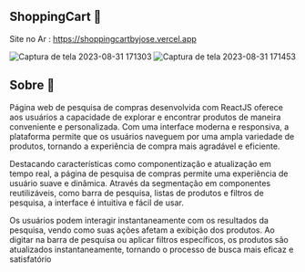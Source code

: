 ## ShoppingCart 🛒
Site no Ar : https://shoppingcartbyjose.vercel.app

![Captura de tela 2023-08-31 171303](https://github.com/josedev2003/ShoppingCart/assets/117561366/807a26f1-82f1-4aa5-b171-c7b8b0adc664)
![Captura de tela 2023-08-31 171453](https://github.com/josedev2003/ShoppingCart/assets/117561366/d0dbefae-8364-4151-a43a-5ba1f51307e7)

## Sobre 📖

Página web de pesquisa de compras desenvolvida com ReactJS oferece aos usuários a capacidade de explorar e encontrar produtos de maneira conveniente e personalizada. Com uma interface moderna e responsiva, a plataforma permite que os usuários naveguem por uma ampla variedade de produtos, tornando a experiência de compra mais agradável e eficiente.

Destacando características como componentização e atualização em tempo real, a página de pesquisa de compras permite uma experiência de usuário suave e dinâmica. Através da segmentação em componentes reutilizáveis, como barra de pesquisa, listas de produtos e filtros de pesquisa, a interface é intuitiva e fácil de usar.

Os usuários podem interagir instantaneamente com os resultados da pesquisa, vendo como suas ações afetam a exibição dos produtos. Ao digitar na barra de pesquisa ou aplicar filtros específicos, os produtos são atualizados instantaneamente, tornando o processo de busca mais eficaz e satisfatório

